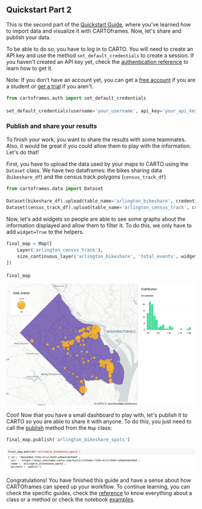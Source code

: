 ## Quickstart Part 2

This is the second part of the [Quickstart Guide](/developers/cartoframes/guides/#Quickstart-Part-1), where you've learned how to import data and visualize it with CARTOframes. Now, let's share and publish your data.

To be able to do so, you have to log in to CARTO. You will need to create an API key and use the method `set_default_credentials` to create a session. If you haven't created an API key yet, check the [authentication reference](/developers/cartoframes/reference/#heading-Authentication) to learn how to get it.

Note: If you don't have an account yet, you can get a [free account](https://carto.com/help/getting-started/student-accounts/) if you are a student or [get a trial](https://carto.com/signup/) if you aren't.

```py
from cartoframes.auth import set_default_credentials

set_default_credentials(username='your_username', api_key='your_api_key')
```

### Publish and share your results

To finish your work, you want to share the results with some teammates. Also, it would be great if you could allow them to play with the information. Let's do that!

First, you have to upload the data used by your maps to CARTO using the `Dataset` class. We have two dataframes: the bikes sharing data (`bikeshare_df`) and the census track polygons (`census_track_df`)

```py
from cartoframes.data import Dataset

Dataset(bikeshare_df).upload(table_name='arlington_bikeshare', credentials=creds, if_exists='replace')
Dataset(census_track_df).upload(table_name='arlington_census_track', credentials=creds, if_exists='replace')
```

Now, let's add widgets so people are able to see some graphs about the information displayed and allow them to filter it. To do this, we only have to add `widget=True` to the helpers.

```py
final_map = Map([
    Layer('arlington_census_track'),
    size_continuous_layer('arlington_bikeshare', 'total_events', widget=True)
])

final_map
```

![Combine Layers with Widget](../img/guides/quickstart/combine_layers_widget.png)

Cool! Now that you have a small dashboard to play with, let's publish it to CARTO so you are able to share it with anyone. To do this, you just need to call the [publish](/developers/cartoframes/examples/#example-publish-public-visualization) method from the `Map` class:

```py
final_map.publish('arlington_bikeshare_spots')
```

![Bikeshare data](../img/guides/quickstart/share_output.png)

Congratulations! You have finished this guide and have a sense about how CARTOframes can speed up your workflow. To continue learning, you can check the specific guides, check the [reference](/developers/cartoframes/reference/) to know everything about a class or a method or check the notebook [examples](/developers/cartoframes/examples/).
